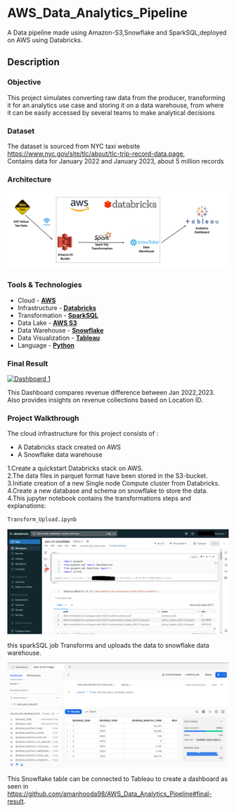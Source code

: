 # AWS_Data_Analytics_Pipeline

A Data pipeline made using Amazon-S3,Snowflake and SparkSQL,deployed on AWS using Databricks.

## Description

### Objective
This project simulates converting raw data from the producer, transforming it for an analytics use case and storing it on a data warehouse, from where it can be easily accessed by several teams to make analytical decisions

### Dataset

The dataset is sourced from NYC taxi website https://www.nyc.gov/site/tlc/about/tlc-trip-record-data.page,  
Contains data for January 2022 and January 2023, about 5 million records

### Architecture
![Alt text](Images/architecture.png)

### Tools & Technologies

- Cloud - [**AWS**](https://aws.amazon.com/)
- Infrastructure - [**Databricks**](https://www.databricks.com/)
- Transformation - [**SparkSQL**](https://spark.apache.org/)
- Data Lake - [**AWS S3**](https://aws.amazon.com/s3/)
- Data Warehouse - [**Snowflake**](https://www.snowflake.com/en/)
- Data Visualization - [**Tableau**](https://www.tableau.com/)
- Language - [**Python**](https://www.python.org)

### Final Result

<div class='tableauPlaceholder' id='viz1696973965570' style='position: relative'><noscript><a href='#'><img alt='Dashboard 1 ' src='https:&#47;&#47;public.tableau.com&#47;static&#47;images&#47;NY&#47;NYC_yellow_taxi_revenue&#47;Dashboard1&#47;1_rss.png' style='border: none' /></a></noscript><object class='tableauViz'  style='display:none;'><param name='host_url' value='https%3A%2F%2Fpublic.tableau.com%2F' /> <param name='embed_code_version' value='3' /> <param name='site_root' value='' /><param name='name' value='NYC_yellow_taxi_revenue&#47;Dashboard1' /><param name='tabs' value='no' /><param name='toolbar' value='yes' /><param name='static_image' value='https:&#47;&#47;public.tableau.com&#47;static&#47;images&#47;NY&#47;NYC_yellow_taxi_revenue&#47;Dashboard1&#47;1.png' /> <param name='animate_transition' value='yes' /><param name='display_static_image' value='yes' /><param name='display_spinner' value='yes' /><param name='display_overlay' value='yes' /><param name='display_count' value='yes' /><param name='language' value='en-US' /><param name='filter' value='publish=yes' /></object></div> 

This Dashboard compares revenue difference between Jan 2022,2023.  
Also provides insights on revenue collections based on Location ID. 

### Project Walkthrough

The cloud infrastructure for this project consists of :
* A Databricks stack created on AWS  
* A Snowflake data warehouse

1.Create a quickstart Databricks stack on AWS.   
2.The data files in parquet format have been stored in the S3-bucket.  
3.Initiate creation of a new Single node Compute cluster from Databricks.
4.Create a new database and schema on snowflake to store the data.  
4.This jupyter notebook contains the transformations steps and explanations:   

```bash
Transform_Upload.ipynb
```  
![Alt text](Images/1.png)  

this sparkSQL job Transforms and uploads the data to snowflake data warehouse.  
  
![Alt text](Images/2.png)

This Snowflake table can be connected to Tableau to create a dashboard as seen in https://github.com/amanhooda98/AWS_Data_Analytics_Pipeline#final-result.







    


